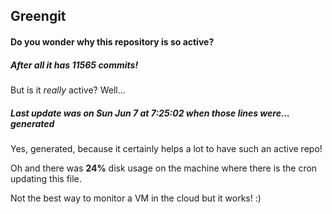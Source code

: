 ## Greengit

#### Do you wonder why this repository is so active?

##### After all it has 11565 commits!

But is it *really* active? Well...

##### Last update was on Sun Jun 7 at 7:25:02 when those lines were... generated

Yes, generated, because it certainly helps a lot to have such an active repo!

Oh and there was **24%** disk usage on the machine
where there is the cron updating this file.

Not the best way to monitor a VM in the cloud but it works! :)
